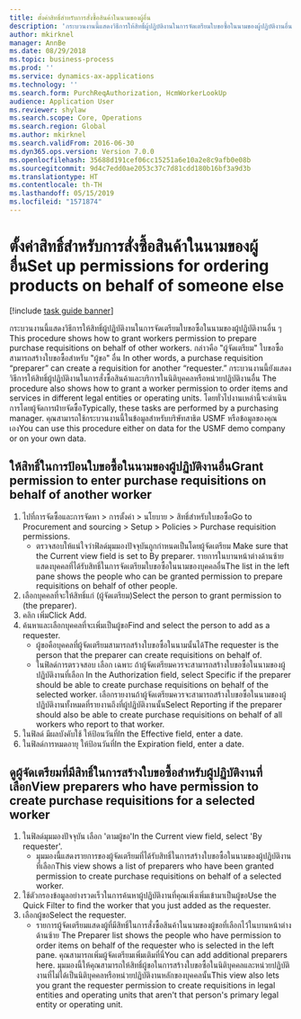 ```yaml
---
title: ตั้งค่าสิทธิ์สำหรับการสั่งซื้อสินค้าในนามของผู้อื่น
description: 'กระบวนงานนี้แสดงวิธีการให้สิทธิ์ผู้ปฏิบัติงานในการจัดเตรียมใบขอซื้อในนามของผู้ปฏิบัติงานอื่น ๆ '
author: mkirknel
manager: AnnBe
ms.date: 08/29/2018
ms.topic: business-process
ms.prod: ''
ms.service: dynamics-ax-applications
ms.technology: ''
ms.search.form: PurchReqAuthorization, HcmWorkerLookUp
audience: Application User
ms.reviewer: shylaw
ms.search.scope: Core, Operations
ms.search.region: Global
ms.author: mkirknel
ms.search.validFrom: 2016-06-30
ms.dyn365.ops.version: Version 7.0.0
ms.openlocfilehash: 35688d191cef06cc15251a6e10a2e8c9afb0e08b
ms.sourcegitcommit: 9d4c7edd0ae2053c37c7d81cdd180b16bf3a9d3b
ms.translationtype: HT
ms.contentlocale: th-TH
ms.lasthandoff: 05/15/2019
ms.locfileid: "1571874"
---
```

# <a name="set-up-permissions-for-ordering-products-on-behalf-of-someone-else"></a><span data-ttu-id="4de38-103">ตั้งค่าสิทธิ์สำหรับการสั่งซื้อสินค้าในนามของผู้อื่น</span><span class="sxs-lookup"><span data-stu-id="4de38-103">Set up permissions for ordering products on behalf of someone else</span></span>

[!include [task guide banner](../../includes/task-guide-banner.md)]

<span data-ttu-id="4de38-104">กระบวนงานนี้แสดงวิธีการให้สิทธิ์ผู้ปฏิบัติงานในการจัดเตรียมใบขอซื้อในนามของผู้ปฏิบัติงานอื่น ๆ </span><span class="sxs-lookup"><span data-stu-id="4de38-104">This procedure shows how to grant workers permission to prepare purchase requisitions on behalf of other workers.</span></span> <span data-ttu-id="4de38-105">กล่าวคือ "ผู้จัดเตรียม" ใบขอซื้อสามารถสร้างใบขอซื้อสำหรับ "ผู้ขอ" อื่น </span><span class="sxs-lookup"><span data-stu-id="4de38-105">In other words, a purchase requisition “preparer” can create a requisition for another “requester.”</span></span> <span data-ttu-id="4de38-106">กระบวนงานนี้ยังแสดงวิธีการให้สิทธิ์ผู้ปฏิบัติงานในการสั่งซื้อสินค้าและบริการในนิติบุคคลหรือหน่วยปฏิบัติงานอื่น </span><span class="sxs-lookup"><span data-stu-id="4de38-106">The procedure also shows how to grant a worker permission to order items and services in different legal entities or operating units.</span></span> <span data-ttu-id="4de38-107">โดยทั่วไปงานเหล่านี้จะดำเนินการโดยผู้จัดการฝ่ายจัดซื้อ</span><span class="sxs-lookup"><span data-stu-id="4de38-107">Typically, these tasks are performed by a purchasing manager.</span></span> <span data-ttu-id="4de38-108">คุณสามารถใช้กระบวนงานนี้ในข้อมูลสำหรับบริษัทสาธิต USMF หรือข้อมูลของคุณเอง</span><span class="sxs-lookup"><span data-stu-id="4de38-108">You can use this procedure either on data for the USMF demo company or on your own data.</span></span>


## <a name="grant-permission-to-enter-purchase-requisitions-on-behalf-of-another-worker"></a><span data-ttu-id="4de38-109">ให้สิทธิ์ในการป้อนใบขอซื้อในนามของผู้ปฏิบัติงานอื่น</span><span class="sxs-lookup"><span data-stu-id="4de38-109">Grant permission to enter purchase requisitions on behalf of another worker</span></span>
1. <span data-ttu-id="4de38-110">ไปที่การจัดซื้อและการจัดหา > การตั้งค่า > นโยบาย > สิทธิ์สำหรับใบขอซื้อ</span><span class="sxs-lookup"><span data-stu-id="4de38-110">Go to Procurement and sourcing > Setup > Policies > Purchase requisition permissions.</span></span>
    * <span data-ttu-id="4de38-111">ตรวจสอบให้แน่ใจว่าฟิลด์มุมมองปัจจุบันถูกกำหนดเป็นโดยผู้จัดเตรียม </span><span class="sxs-lookup"><span data-stu-id="4de38-111">Make sure that the Current view field is set to By preparer.</span></span>  <span data-ttu-id="4de38-112">รายการในบานหน้าต่างด้านซ้ายแสดงบุคคลที่ได้รับสิทธิ์ในการจัดเตรียมใบขอซื้อในนามของบุคคลอื่น</span><span class="sxs-lookup"><span data-stu-id="4de38-112">The list in the left pane shows the people who can be granted permission to prepare requisitions on behalf of other people.</span></span>  
2. <span data-ttu-id="4de38-113">เลือกบุคคลที่จะให้สิทธิ์แก่ (ผู้จัดเตรียม)</span><span class="sxs-lookup"><span data-stu-id="4de38-113">Select the person to grant permission to (the preparer).</span></span>
3. <span data-ttu-id="4de38-114">คลิก เพิ่ม</span><span class="sxs-lookup"><span data-stu-id="4de38-114">Click Add.</span></span>
4. <span data-ttu-id="4de38-115">ค้นหาและเลือกบุคคลที่จะเพิ่มเป็นผู้ขอ</span><span class="sxs-lookup"><span data-stu-id="4de38-115">Find and select the person to add as a requester.</span></span>
    * <span data-ttu-id="4de38-116">ผู้ขอคือบุคคลที่ผู้จัดเตรียมสามารถสร้างใบขอซื้อในนามนั้นได้</span><span class="sxs-lookup"><span data-stu-id="4de38-116">The requester is the person that the preparer can create requisitions on behalf of.</span></span>  
    * <span data-ttu-id="4de38-117">ในฟิลด์การตรวจสอบ เลือก เฉพาะ ถ้าผู้จัดเตรียมควรจะสามารถสร้างใบขอซื้อในนามของผู้ปฏิบัติงานที่เลือก </span><span class="sxs-lookup"><span data-stu-id="4de38-117">In the Authorization field, select Specific if the preparer should be able to create purchase requisitions on behalf of the selected worker.</span></span> <span data-ttu-id="4de38-118">เลือกรายงานถ้าผู้จัดเตรียมควรจะสามารถสร้างใบขอซื้อในนามของผู้ปฏิบัติงานทั้งหมดที่รายงานถึงที่ผู้ปฏิบัติงานนั้น</span><span class="sxs-lookup"><span data-stu-id="4de38-118">Select Reporting if the preparer should also be able to create purchase requisitions on behalf of all workers who report to that worker.</span></span>  
5. <span data-ttu-id="4de38-119">ในฟิลด์ มีผลบังคับใช้ ให้ป้อนวันที่</span><span class="sxs-lookup"><span data-stu-id="4de38-119">In the Effective field, enter a date.</span></span>
6. <span data-ttu-id="4de38-120">ในฟิลด์การหมดอายุ ให้ป้อนวันที่</span><span class="sxs-lookup"><span data-stu-id="4de38-120">In the Expiration field, enter a date.</span></span>

## <a name="view-preparers-who-have-permission-to-create-purchase-requisitions-for-a-selected-worker"></a><span data-ttu-id="4de38-121">ดูผู้จัดเตรียมที่มีสิทธิ์ในการสร้างใบขอซื้อสำหรับผู้ปฏิบัติงานที่เลือก</span><span class="sxs-lookup"><span data-stu-id="4de38-121">View preparers who have permission to create purchase requisitions for a selected worker</span></span>
1. <span data-ttu-id="4de38-122">ในฟิลด์มุมมองปัจจุบัน เลือก 'ตามผู้ขอ'</span><span class="sxs-lookup"><span data-stu-id="4de38-122">In the Current view field, select 'By requester'.</span></span>
    * <span data-ttu-id="4de38-123">มุมมองนี้แสดงรายการของผู้จัดเตรียมที่ได้รับสิทธิ์ในการสร้างใบขอซื้อในนามของผู้ปฏิบัติงานที่เลือก</span><span class="sxs-lookup"><span data-stu-id="4de38-123">This view shows a list of preparers who have been granted permission to create purchase requisitions on behalf of a selected worker.</span></span>  
2. <span data-ttu-id="4de38-124">ใช้ตัวกรองข้อมูลอย่างรวดเร็วในการค้นหาผู้ปฏิบัติงานที่คุณเพิ่งเพิ่มเข้ามาเป็นผู้ขอ</span><span class="sxs-lookup"><span data-stu-id="4de38-124">Use the Quick Filter to find the worker that you just added as the requester.</span></span>
3. <span data-ttu-id="4de38-125">เลือกผู้ขอ</span><span class="sxs-lookup"><span data-stu-id="4de38-125">Select the requester.</span></span>
    * <span data-ttu-id="4de38-126">รายการผู้จัดเตรียมแสดงผู้ที่มีสิทธิ์ในการสั่งซื้อสินค้าในนามของผู้ขอที่เลือกไว้ในบานหน้าต่างด้านซ้าย </span><span class="sxs-lookup"><span data-stu-id="4de38-126">The Preparer list shows the people who have permission to order items on behalf of the requester who is selected in the left pane.</span></span>   <span data-ttu-id="4de38-127">คุณสามารถเพิ่มผู้จัดเตรียมเพิ่มเติมที่นี่</span><span class="sxs-lookup"><span data-stu-id="4de38-127">You can add additional preparers here.</span></span>   <span data-ttu-id="4de38-128">มุมมองนี้ให้คุณสามารถให้สิทธิ์ผู้ขอในการสร้างใบขอซื้อในนิติบุคคลและหน่วยปฏิบัติงานที่ไม่ได้เป็นนิติบุคคลหรือหน่วยปฏิบัติงานหลักของบุคคลนั้น</span><span class="sxs-lookup"><span data-stu-id="4de38-128">This view also lets you grant the requester permission to create requisitions in legal entities and operating units that aren't that person's primary legal entity or operating unit.</span></span>  


